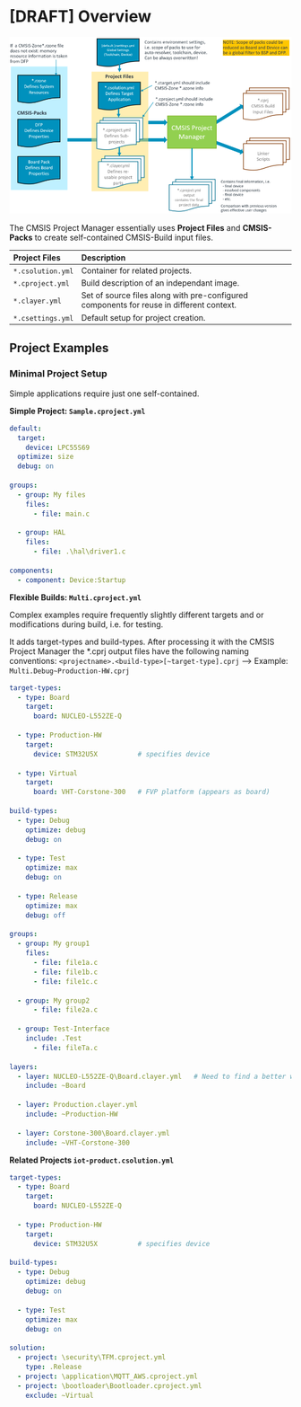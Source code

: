 # [DRAFT] Overview

![Overview](./images/Overview.png "Overview")

The CMSIS Project Manager essentially uses **Project Files** and **CMSIS-Packs** to create self-contained
CMSIS-Build input files.

| Project Files     | Description
|:------------------|:---------------------------------------------------------------------------------
| `*.csolution.yml` | Container for related projects.
| `*.cproject.yml`  | Build description of an independant image.
| `*.clayer.yml`    | Set of source files along with pre-configured components for reuse in different context.
| `*.csettings.yml` | Default setup for project creation.

## Project Examples

### Minimal Project Setup

Simple applications require just one self-contained.

**Simple Project: `Sample.cproject.yml`**
```yml
default:
  target:
    device: LPC55S69
  optimize: size
  debug: on

groups:
  - group: My files
    files:
      - file: main.c

  - group: HAL
    files:
      - file: .\hal\driver1.c

components:
  - component: Device:Startup
```


**Flexible Builds: `Multi.cproject.yml`**

Complex examples require frequently slightly different targets and or modifications during build, i.e. for testing.

It adds target-types and build-types.  After processing it with the CMSIS Project Manager the *.cprj output files have the following naming conventions:
`<projectname>.<build-type>[~target-type].cprj`    --> Example: `Multi.Debug~Production-HW.cprj`


```yml
target-types:
  - type: Board
    target: 
      board: NUCLEO-L552ZE-Q

  - type: Production-HW
    target:
      device: STM32U5X          # specifies device

  - type: Virtual
    target:
      board: VHT-Corstone-300   # FVP platform (appears as board)
      
build-types:
  - type: Debug
    optimize: debug
    debug: on

  - type: Test
    optimize: max
    debug: on

  - type: Release
    optimize: max
    debug: off

groups:
  - group: My group1
    files:
      - file: file1a.c
      - file: file1b.c
      - file: file1c.c

  - group: My group2
      - file: file2a.c

  - group: Test-Interface
    include: .Test
      - file: fileTa.c

layers:
  - layer: NUCLEO-L552ZE-Q\Board.clayer.yml   # Need to find a better way: $Board$.clayer.yml
    include: ~Board

  - layer: Production.clayer.yml
    include: ~Production-HW

  - layer: Corstone-300\Board.clayer.yml
    include: ~VHT-Corstone-300
```

**Related Projects `iot-product.csolution.yml`**

```yml
target-types:
  - type: Board
    target: 
      board: NUCLEO-L552ZE-Q

  - type: Production-HW
    target:
      device: STM32U5X          # specifies device
      
build-types:
  - type: Debug
    optimize: debug
    debug: on

  - type: Test
    optimize: max
    debug: on
    
solution:
  - project: \security\TFM.cproject.yml
    type: .Release
  - project: \application\MQTT_AWS.cproject.yml
  - project: \bootloader\Bootloader.cproject.yml
    exclude: ~Virtual
```

